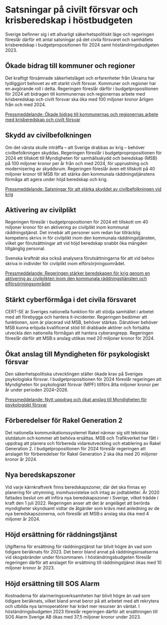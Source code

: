 # Satsningar på civilt försvar och krisberedskap i höstbudgeten

Sverige befinner sig i ett allvarligt säkerhetspolitiskt läge och regeringen föreslår därför ett antal satsningar på det civila försvaret och samhällets krisberedskap i budgetpropositionen för 2024 samt höständringsbudgeten 2023.

## Ökade bidrag till kommuner och regioner

Det kraftigt försämrade säkerhetsläget och erfarenheter från Ukraina har tydliggjort behovet av ett starkt civilt försvar. Kommuner och regioner har en avgörande roll i detta. Regeringen föreslår därför i budgetpropositionen för 2024 att bidragen till kommunernas och regionernas arbete med krisberedskap och civilt försvar ska öka med 100 miljoner kronor årligen från och med 2024.

[Pressmeddelande: Ökade bidrag till kommunernas och regionernas arbete med krisberedskap och civilt försvar](/pressmeddelanden/2023/09/okade-bidrag-till-kommunernas-och-regionernas-arbete-med-krisberedskap-och-civilt-forsvar/ "Ökade bidrag till kommunernas och regionernas arbete med krisberedskap och civilt försvar - Regeringen.se")

## Skydd av civilbefolkningen

Om det värsta skulle inträffa – att Sverige drabbas av krig – behöver civilbefolkningen skyddas. Regeringen föreslår i budgetpropropositionen för 2024 ett tillskott till Myndigheten för samhällsskydd och beredskap (MSB) på 100 miljoner kronor per år från och med 2024, för upprustning och modernisering av skyddsrum. Regeringen föreslår även ett tillskott på 40 miljoner kronor till MSB för att stärka den kommunala räddningstjänstens förmåga att agera under höjd beredskap och krig.

[Pressmeddelande: Satsningar för att stärka skyddet av civilbefolkningen vid krig](/pressmeddelanden/2023/09/satsningar-for-att-starka-skyddet-av-civilbefolkningen-vid-krig/ "Satsningar för att stärka skyddet av civilbefolkningen vid krig - Regeringen.se")

## Aktivering av civilplikt

Regeringen föreslår i budgetpropositionen för 2024 ett tillskott om 40 miljoner kronor för en aktivering av civilplikt inom kommunal räddningstjänst. Det innebär att personer som redan har tillräcklig kompetens skrivs in för civilplikt inom den kommunala räddningstjänsten, vilket ger förutsättningar att vid höjd beredskap snabbt öka mängden tillgänglig personal.

Svenska kraftnät ska också analysera förutsättningarna för att vid behov skriva in individer för civilplikt inom elförsörjningsområdet.

[Pressmeddelande: Regeringen stärker beredskapen för krig genom en aktivering av civilplikten inom den kommunala räddningstjänsten och elförsörjningsområdet](/pressmeddelanden/2023/09/regeringen-starker-beredskapen-for-krig-genom-en-aktivering-av-civilplikten-inom-den-kommunala-raddningstjansten-och-elforsorjningsomradet/ "Regeringen stärker beredskapen för krig genom en aktivering av civilplikten inom den kommunala räddningstjänsten och elförsörjningsområdet - Regeringen.se")

## Stärkt cyberförmåga i det civila försvaret

CERT-SE är Sveriges nationella funktion för att stödja samhället i arbetet med att förebygga och hantera it-incidenter. Regeringen bedömer att funktionen, som är placerad vid MSB, behöver stärkas. Därutöver behöver MSB kunna erbjuda kvalificerat stöd till drabbade aktörer och fortsätta utveckla den nationella förmågan att hantera cyberangrepp. Regeringen föreslår därför att MSB:s anslag utökas med 20 miljoner kronor för 2024.

## Ökat anslag till Myndigheten för psykologiskt försvar

Den säkerhetspolitiska utvecklingen ställer ökade krav på Sveriges psykologiska försvar. I budgetpropositionen för 2024 föreslår regeringen att Myndigheten för psykologiskt försvar (MPF) tillförs åtta miljoner kronor per år under perioden 2024–2026.

[Pressmeddelande: Nytt uppdrag och ökat anslag till Myndigheten för psykologiskt försvar](/pressmeddelanden/2023/08/nytt-uppdrag-och-okat-anslag-till-myndigheten-for-psykologiskt-forsvar/ "Nytt uppdrag och ökat anslag till Myndigheten för psykologiskt försvar - Regeringen.se")

## Förberedelser för Rakel Generation 2

Det nationella kommunikationssystemet Rakel närmar sig sitt tekniska slutdatum och kommer att behöva ersättas. MSB och Trafikverket har fått i uppdrag att planera och förbereda vidareutveckling och etablering av Rakel Generation 2. I budgetpropositionen för 2024 föreslår regeringen att anslaget för förberedelser för Rakel Generation 2 ska öka med 20 miljoner kronor år 2024.

## Nya beredskapszoner

Vid varje kärnkraftverk finns beredskapszoner, där det ska finnas en planering för utrymning, inomhusvistelse och intag av jodtabletter. År 2020 fattades beslut om att införa nya beredskapszoner i Sverige, vilket trädde i kraft den 1 juli 2022. Regeringen anser att det är angeläget att berörda myndigheter skyndsamt vidtar de åtgärder som krävs med anledning av de nya beredskapszonerna, och föreslår att MSB:s anslag ska öka med 4 miljoner år 2024.

## Höjd ersättning för räddningstjänst

Utgifterna för ersättning för räddningstjänst har blivit högre än vad som tidigare beräknats för 2023. Det beror bland annat på räddningsinsatserna vid skogsbränder under försommaren. I höständringsbudgeten föreslår regeringen därför att anslaget för ersättning till räddningstjänst ökas med 10 miljoner kronor år 2023.

## Höjd ersättning till SOS Alarm

Kostnaderna för alarmeringsverksamheten har blivit högre än vad som tidigare beräknats, vilket bland annat beror på att arbetet med att rekrytera och utbilda nya larmoperatörer har krävt mer resurser än väntat. I höständringsbudgeten 2023 föreslår regeringen därför att ersättningen till SOS Alarm Sverige AB ökas med 37,5 miljoner kronor under 2023.
